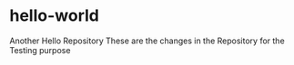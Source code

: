 # hello-world
Another Hello Repository 
These are the changes in the Repository for the Testing purpose
